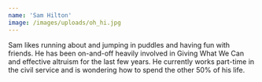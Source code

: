 ```yaml
---
name: 'Sam Hilton'
image: /images/uploads/oh_hi.jpg
---
```

Sam likes running about and jumping in puddles and having fun with friends. He has been on-and-off heavily involved in Giving What We Can and effective altruism for the last few years. He currently works part-time in the civil service and is wondering how to spend the other 50% of his life.